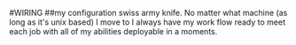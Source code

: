 #WIRING
##my configuration swiss army knife. No matter what machine (as long as it's unix based) I move to I always have my work flow ready to meet each job with all of my abilities deployable in a moments.

